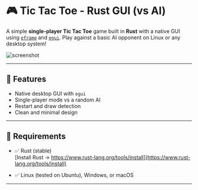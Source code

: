 # 🎮 Tic Tac Toe - Rust GUI (vs AI)

A simple **single-player Tic Tac Toe** game built in **Rust** with a native GUI using [`eframe`](https://crates.io/crates/eframe) and [`egui`](https://crates.io/crates/egui). Play against a basic AI opponent on Linux or any desktop system!

![screenshot](/img/screenshot.png) <!-- (Add your screenshot image in root folder with this name) -->

---

## 🚀 Features

- Native desktop GUI with `egui`
- Single-player mode vs a random AI
- Restart and draw detection
- Clean and minimal design

---

## 🧰 Requirements

- ✅ Rust (stable)  
  [Install Rust → https://www.rust-lang.org/tools/install](https://www.rust-lang.org/tools/install)

- ✅ Linux (tested on Ubuntu), Windows, or macOS

---
